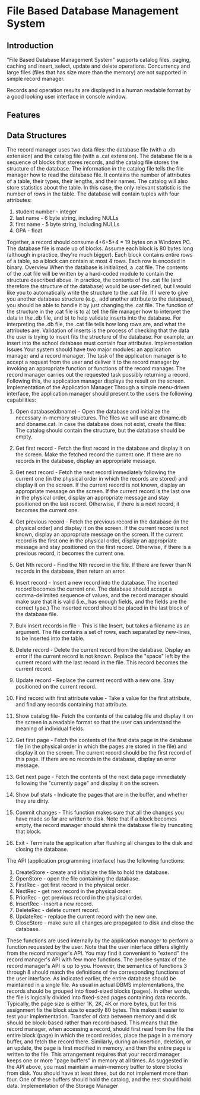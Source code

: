 File Based Database Management System
===========================

Introduction
------------
"File Based Database Management System" supports catalog
files, paging, caching and insert, select, update and delete operations.
Concurrency and large files (files that has size more than the memory) are not supported in simple
record manager.

Records and operation results are displayed in a human readable format by a good looking user
interface in console window.

Features
--------

Data Structures
--------
The record manager uses two data files: the database file (with a .db extension) and the catalog file (with a .cat extension). The database file is a sequence of blocks that stores records, and the catalog file stores the structure of the database.
The information in the catalog file tells the file manager how to read the database file. It contains the number of attributes of a table, their types, their lengths, and their names. The catalog will also store statistics about the table. In this case, the only relevant statistic is the number of rows in the table.
The database will contain tuples with four attributes:

1.  student number - integer
2.	last name - 6 byte string, including NULLs
3.	first name - 5 byte string, including NULLs
4.	GPA - float

Together, a record should consume 4+6+5+4 = 19 bytes on a Windows PC.
The database file is made up of blocks. Assume each block is 80 bytes long (although in practice, they're much bigger). Each block contains entire rows of a table, so a block can contain at most 4 rows. Each row is encoded in binary.
Overview
When the database is initialized, a .cat file. The contents of the .cat file will be written by a hard-coded module to contain the structure described above. In practice, the contents of the .cat file (and therefore the structure of the database) would be user-defined, but I would like you to automatically write the structure to the .cat file. If I were to give you another database structure (e.g., add another attribute to the database), you should be able to handle it by just changing the .cat file.
The function of the structure in the .cat file is to a) tell the file manager how to interpret the data in the .db file, and b) to help validate inserts into the database. For interpreting the .db file, the .cat file tells how long rows are, and what the attributes are. Validation of inserts is the process of checking that the data the user is trying to insert fits the structure of the database. For example, an insert into the school database must contain four attributes.
Implementation Issues
Your system should have two major modules: an application manager and a record manager. The task of the application manager is to accept a request from the user and deliver it to the record manager by invoking an appropriate function or functions of the record manager. The record manager carries out the requested task possibly returning a record. Following this, the application manager displays the result on the screen.
Implementation of the Application Manager
Through a simple menu-driven interface, the application manager should present to the users the following capabilities:

1. Open database(dbname) - Open the database and initialize the necessary in-memory structures. The files we will use are dbname.db and dbname.cat. In case the database does not exist, create the files: The catalog should contain the structure, but the database should be empty. 

2. Get first record - Fetch the first record in the database and display it on the screen. Make the fetched record the current one. If there are no records in the database, display an appropriate message.

3. Get next record - Fetch the next record immediately following the current one (in the physical order in which the records are stored) and display it on the screen. If the current record is not known, display an appropriate message on the screen. If the current record is the last one in the physical order, display an appropriate message and stay positioned on the last record. Otherwise, if there is a next record, it becomes the current one. 

4. Get previous record - Fetch the previous record in the database (in the physical order) and display it on the screen. If the current record is not known, display an appropriate message on the screen. If the current record is the first one in the physical order, display an appropriate message and stay positioned on the first record. Otherwise, if there is a previous record, it becomes the current one. 

5. Get Nth record - Find the Nth record in the file. If there are fewer than N records in the database, then return an error.

6. Insert record - Insert a new record into the database. The inserted record becomes the current one. The database should accept a comma-delimited sequence of values, and the record manager should make sure that it is valid (i.e., has enough fields, and the fields are the correct type.) The inserted record should be placed in the last block of the database file.

7. Bulk insert records in file - This is like Insert, but takes a filename as an argument. The file contains a set of rows, each separated by new-lines, to be inserted into the table.

8. Delete record - Delete the current record from the database. Display an error if the current record is not known. Replace the "space" left by the current record with the last record in the file. This record becomes the current record.

9. Update record - Replace the current record with a new one. Stay positioned on the current record. 

10. Find record with first attribute value - Take a value for the first attribute, and find any records containing that attribute.

11. Show catalog file- Fetch the contents of the catalog file and display it on the screen in a readable format so that the user can understand the meaning of individual fields.

12. Get first page - Fetch the contents of the first data page in the database file (in the physical order in which the pages are stored in the file) and display it on the screen. The current record should be the first record of this page. If there are no records in the database, display an error message.

13. Get next page - Fetch the contents of the next data page immediately following the "currently page" and display it on the screen.

14. Show buf stats - Indicate the pages that are in the buffer, and whether they are dirty.

15. Commit changes - This function makes sure that all the changes you have made so far are written to disk. Note that if a block becomes empty, the record manager should shrink the database file by truncating that block.

16. Exit - Terminate the application after flushing all changes to the disk and closing the database.


The API (application programming interface) has the following functions:

1. CreateStore - create and initialize the file to hold the database. 
2. OpenStore - open the file containing the database. 
3. FirstRec - get first record in the physical order. 
4. NextRec - get next record in the physical order. 
5. PriorRec - get previous record in the physical order. 
6. InsertRec - insert a new record. 
7. DeleteRec - delete current record. 
8. UpdateRec - replace the current record with the new one. 
9. CloseStore - make sure all changes are propagated to disk and close the database.

These functions are used internally by the application manager to perform a function requested by the user. Note that the user interface differs slightly from the record manager's API. You may find it convenient to "extend" the record manager's API with few more functions. The precise syntax of the record manager's API is up to you. However, the semantics of functions 3 through 8 should match the definitions of the corresponding functions of the user interface.
As indicated earlier, the entire database should be maintained in a single file. As usual in actual DBMS implementations, the records should be grouped into fixed-sized blocks (pages). In other words, the file is logically divided into fixed-sized pages containing data records. Typically, the page size is either 1K, 2K, 4K or more bytes, but for this assignment fix the block size to exactly 80 bytes. This makes it easier to test your implementation.
Transfer of data between memory and disk should be block-based rather than record-based. This means that the record manager, when accessing a record, should first read from the file the entire block (page) in which the record resides, place the page in a memory buffer, and fetch the record there. Similarly, during an insertion, deletion, or an update, the page is first modified in memory, and then the entire page is written to the file. This arrangement requires that your record manager keeps one or more "page buffers" in memory at all times.
As suggested in the API above, you must maintain a main-memory buffer to store blocks from disk. You should have at least three, but do not implement more than four. One of these buffers should hold the catalog, and the rest should hold data.
Implementation of the Storage Manager

